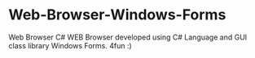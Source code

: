 # Web-Browser-Windows-Forms
Web Browser C#
WEB Browser developed using C# Language and GUI class library Windows Forms. 
4fun :)
